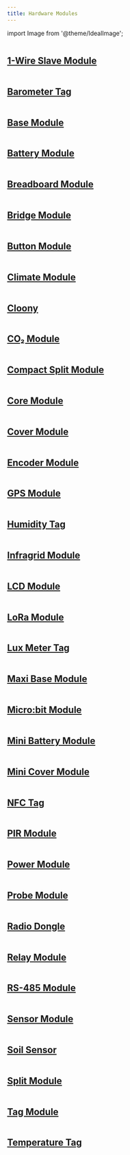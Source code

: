 ```yaml
---
title: Hardware Modules
---
```

import Image from '@theme/IdealImage';

<div class="container">
  <div class="row">
    <div class="col">
      <div><Image img={require('./1-wire-module.png')} /></div>
      <div><a href="./about-one-wire-slave-module"><h2 style={{textAlign: 'center'}}>1-Wire Slave Module</h2></a></div>
    </div>
    <div class="col">
      <div><Image img={require('./1-wire-module.png')} /></div>
      <div><a href="./about-barometer-tag"><h2 style={{textAlign: 'center'}}>Barometer Tag</h2></a></div>
    </div>
    <div class="col">
      <div><Image img={require('./1-wire-module.png')} /></div>
      <div><a href="./about-base-module"><h2 style={{textAlign: 'center'}}>Base Module</h2></a></div>
    </div>
  </div>
  <div class="row">
    <div class="col">
      <div><Image img={require('./1-wire-module.png')} /></div>
      <div><a href="./about-battery-module"><h2 style={{textAlign: 'center'}}>Battery Module</h2></a></div>
    </div>
    <div class="col">
      <div><Image img={require('./1-wire-module.png')} /></div>
      <div><a href="./about-breadboard-module"><h2 style={{textAlign: 'center'}}>Breadboard Module</h2></a></div>
    </div>
    <div class="col">
      <div><Image img={require('./1-wire-module.png')} /></div>
      <div><a href="./about-bridge-module"><h2 style={{textAlign: 'center'}}>Bridge Module</h2></a></div>
    </div>
  </div>
  <div class="row">
    <div class="col">
      <div><Image img={require('./1-wire-module.png')} /></div>
      <div><a href="./about-button-module"><h2 style={{textAlign: 'center'}}>Button Module</h2></a></div>
    </div>
    <div class="col">
      <div><Image img={require('./1-wire-module.png')} /></div>
      <div><a href="./about-climate-module"><h2 style={{textAlign: 'center'}}>Climate Module</h2></a></div>
    </div>
    <div class="col">
      <div><Image img={require('./1-wire-module.png')} /></div>
      <div><a href="./about-cloony"><h2 style={{textAlign: 'center'}}>Cloony</h2></a></div>
    </div>
  </div>
  <div class="row">
    <div class="col">
      <div><Image img={require('./1-wire-module.png')} /></div>
      <div><a href="./about-co2-module"><h2 style={{textAlign: 'center'}}>CO₂ Module</h2></a></div>
    </div>
    <div class="col">
      <div><Image img={require('./1-wire-module.png')} /></div>
      <div><a href="./about-compact-split-module"><h2 style={{textAlign: 'center'}}>Compact Split Module</h2></a></div>
    </div>
    <div class="col">
      <div><Image img={require('./1-wire-module.png')} /></div>
      <div><a href="./about-core-module"><h2 style={{textAlign: 'center'}}>Core Module</h2></a></div>
    </div>
  </div>
  <div class="row">
    <div class="col">
      <div><Image img={require('./1-wire-module.png')} /></div>
      <div><a href="./about-cover-module"><h2 style={{textAlign: 'center'}}>Cover Module</h2></a></div>
    </div>
    <div class="col">
      <div><Image img={require('./1-wire-module.png')} /></div>
      <div><a href="./about-encoder-module"><h2 style={{textAlign: 'center'}}>Encoder Module</h2></a></div>
    </div>
    <div class="col">
      <div><Image img={require('./1-wire-module.png')} /></div>
      <div><a href="./about-gps-module"><h2 style={{textAlign: 'center'}}>GPS Module</h2></a></div>
    </div>
  </div>
  <div class="row">
    <div class="col">
      <div><Image img={require('./1-wire-module.png')} /></div>
      <div><a href="./about-humidity-tag"><h2 style={{textAlign: 'center'}}>Humidity Tag</h2></a></div>
    </div>
    <div class="col">
      <div><Image img={require('./1-wire-module.png')} /></div>
      <div><a href="./about-infragrid-module"><h2 style={{textAlign: 'center'}}>Infragrid Module</h2></a></div>
    </div>
    <div class="col">
      <div><Image img={require('./1-wire-module.png')} /></div>
      <div><a href="./about-lcd-module"><h2 style={{textAlign: 'center'}}>LCD Module</h2></a></div>
    </div>
  </div>
  <div class="row">
    <div class="col">
      <div><Image img={require('./1-wire-module.png')} /></div>
      <div><a href="./about-lora-module"><h2 style={{textAlign: 'center'}}>LoRa Module</h2></a></div>
    </div>
    <div class="col">
      <div><Image img={require('./1-wire-module.png')} /></div>
      <div><a href="./about-lux-meter-tag"><h2 style={{textAlign: 'center'}}>Lux Meter Tag</h2></a></div>
    </div>
    <div class="col">
      <div><Image img={require('./1-wire-module.png')} /></div>
      <div><a href="./about-maxi-base-module"><h2 style={{textAlign: 'center'}}>Maxi Base Module</h2></a></div>
    </div>
  </div>
  <div class="row">
    <div class="col">
      <div><Image img={require('./1-wire-module.png')} /></div>
      <div><a href="./about-micro-bit-module"><h2 style={{textAlign: 'center'}}>Micro:bit Module</h2></a></div>
    </div>
    <div class="col">
      <div><Image img={require('./1-wire-module.png')} /></div>
      <div><a href="./about-mini-battery-module"><h2 style={{textAlign: 'center'}}>Mini Battery Module</h2></a></div>
    </div>
    <div class="col">
      <div><Image img={require('./1-wire-module.png')} /></div>
      <div><a href="./about-mini-cover-module"><h2 style={{textAlign: 'center'}}>Mini Cover Module</h2></a></div>
    </div>
  </div>
  <div class="row">
    <div class="col">
      <div><Image img={require('./1-wire-module.png')} /></div>
      <div><a href="./about-nfc-tag"><h2 style={{textAlign: 'center'}}>NFC Tag</h2></a></div>
    </div>
    <div class="col">
      <div><Image img={require('./1-wire-module.png')} /></div>
      <div><a href="./about-pir-module"><h2 style={{textAlign: 'center'}}>PIR Module</h2></a></div>
    </div>
    <div class="col">
      <div><Image img={require('./1-wire-module.png')} /></div>
      <div><a href="./about-power-module"><h2 style={{textAlign: 'center'}}>Power Module</h2></a></div>
    </div>
  </div>
  <div class="row">
    <div class="col">
      <div><Image img={require('./1-wire-module.png')} /></div>
      <div><a href="./about-probe-module"><h2 style={{textAlign: 'center'}}>Probe Module</h2></a></div>
    </div>
    <div class="col">
      <div><Image img={require('./1-wire-module.png')} /></div>
      <div><a href="./about-radio-dongle"><h2 style={{textAlign: 'center'}}>Radio Dongle</h2></a></div>
    </div>
    <div class="col">
      <div><Image img={require('./1-wire-module.png')} /></div>
      <div><a href="./about-relay-module"><h2 style={{textAlign: 'center'}}>Relay Module</h2></a></div>
    </div>
  </div>
  <div class="row">
    <div class="col">
      <div><Image img={require('./1-wire-module.png')} /></div>
      <div><a href="./about-rs-485-module"><h2 style={{textAlign: 'center'}}>RS-485 Module</h2></a></div>
    </div>
    <div class="col">
      <div><Image img={require('./1-wire-module.png')} /></div>
      <div><a href="./about-sensor-module"><h2 style={{textAlign: 'center'}}>Sensor Module</h2></a></div>
    </div>
    <div class="col">
      <div><Image img={require('./1-wire-module.png')} /></div>
      <div><a href="./about-soil-sensor"><h2 style={{textAlign: 'center'}}>Soil Sensor</h2></a></div>
    </div>
  </div>
  <div class="row">
    <div class="col">
      <div><Image img={require('./1-wire-module.png')} /></div>
      <div><a href="./about-split-module"><h2 style={{textAlign: 'center'}}>Split Module</h2></a></div>
    </div>
    <div class="col">
      <div><Image img={require('./1-wire-module.png')} /></div>
      <div><a href="./about-tag-module"><h2 style={{textAlign: 'center'}}>Tag Module</h2></a></div>
    </div>
    <div class="col">
      <div><Image img={require('./1-wire-module.png')} /></div>
      <div><a href="./about-temperature-tag"><h2 style={{textAlign: 'center'}}>Temperature Tag</h2></a></div>
    </div>
  </div>
</div>

